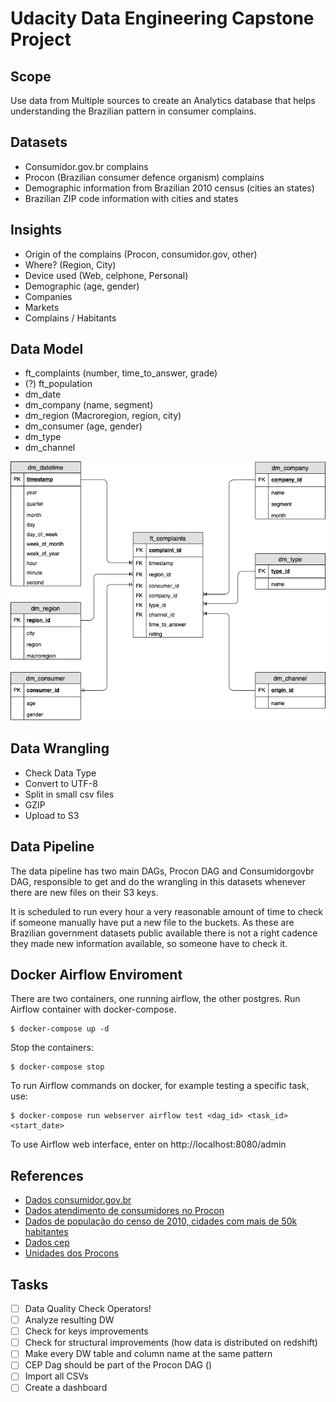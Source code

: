 # Udacity Data Engineering Capstone Project

## Scope

Use data from Multiple sources to create an Analytics database that 
helps understanding the Brazilian pattern in consumer complains.  

## Datasets

- Consumidor.gov.br complains
- Procon (Brazilian consumer defence organism) complains
- Demographic information from Brazilian 2010 census (cities an states)
- Brazilian ZIP code information with cities and states

## Insights

- Origin of the complains (Procon, consumidor.gov, other)
- Where? (Region, City)
- Device used (Web, celphone, Personal)
- Demographic (age, gender)
- Companies
- Markets
- Complains / Habitants

## Data Model 

- ft_complaints (number, time_to_answer, grade)
- (?) ft_population
- dm_date
- dm_company (name, segment)
- dm_region (Macroregion, region, city)
- dm_consumer (age, gender)
- dm_type
- dm_channel

![ERM](etc/brazilian-consumer-complaints-erm.png)

## Data Wrangling

- Check Data Type
- Convert to UTF-8
- Split in small csv files
- GZIP
- Upload to S3

## Data Pipeline

The data pipeline has two main DAGs, Procon DAG and Consumidorgovbr DAG,
responsible to get and do the wrangling in this datasets whenever there 
are new files on their S3 keys.

It is scheduled to run every hour a very reasonable amount of time to
check if someone manually have put a new file to the buckets. As 
these are Brazilian government datasets public available there is not
a right cadence they made new information available, so someone have to 
check it.   

## Docker Airflow Enviroment 

There are two containers, one running airflow, the other postgres.
Run Airflow container with docker-compose.

```commandline
$ docker-compose up -d
```

Stop the containers:

```commandline
$ docker-compose stop
```

To run Airflow commands on docker, for example testing a 
specific task, use:

```commandline
$ docker-compose run webserver airflow test <dag_id> <task_id> <start_date>
```

To use Airflow web interface, enter on http://localhost:8080/admin

## References

- [Dados consumidor.gov.br](http://dados.gov.br/dataset/reclamacoes-do-consumidor-gov-br1)
- [Dados atendimento de consumidores no Procon](http://dados.gov.br/dataset/atendimentos-de-consumidores-nos-procons-sindec1)
- [Dados de população do censo de 2010, cidades com mais de 50k habitantes](https://ww2.ibge.gov.br/home/estatistica/populacao/censo2010/sinopse/sinopse_tab_brasil_zip.shtm)
- [Dados cep](http://cepaberto.com)
- [Unidades dos Procons](http://dados.gov.br/dataset/unidades-dos-procons1)

## Tasks

- [ ] Data Quality Check Operators!
- [ ] Analyze resulting DW
- [ ] Check for keys improvements
- [ ] Check for structural improvements (how data is distributed on redshift)
- [ ] Make every DW table and column name at the same pattern
- [ ] CEP Dag should be part of the Procon DAG ()
- [ ] Import all CSVs
- [ ] Create a dashboard
